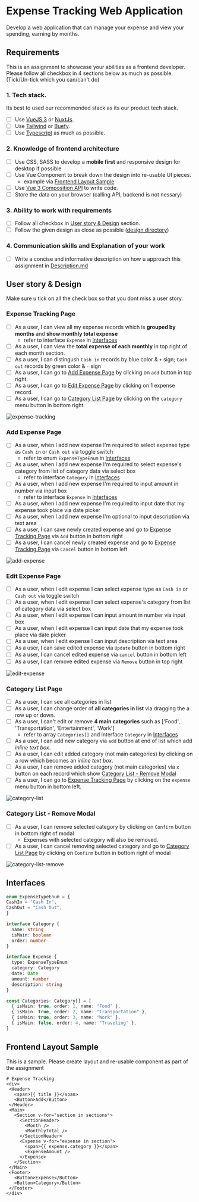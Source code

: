 # Expense Tracking Web Application
Develop a web application that can manage your expense and view your spending, earning by months.

## Requirements
This is an assignment to showcase your abilities as a frontend developer.
Please follow all checkbox in 4 sections below as much as possible. (Tick/Un-tick which you can/can't do)

### 1. Tech stack.
Its best to used our recommended stack as its our product tech stack.
 - [ ] Use [VueJS 3](https://v3.vuejs.org) or [NuxtJs](https://nuxtjs.org).
 - [ ] Use [Tailwind](https://tailwindcss.com) or [Buefy](https://buefy.org).
 - [ ] Use [Typescript](https://www.typescriptlang.org/) as much as possible.

### 2. Knowledge of frontend architecture
 - [ ] Use CSS, SASS to develop a **mobile first** and responsive design for desktop if possible
 - [ ] Use Vue Component to break down the design into re-usable UI pieces.
   - example via [Frontend Layout Sample](#frontend-layout-sample)
 - [ ] Use [Vue 3 Composition API](https://v3.vuejs.org/guide/composition-api-introduction.html) to write code.
 - [ ] Store the data on your browser (calling API, backend is not nessary)

### 3. Ability to work with requirements
 - [ ] Follow all checkbox in [User story & Design](#user-story--design) section.
 - [ ] Follow the given design as close as possible ([design directory](/design))

### 4. Communication skills and Explanation of your work
 - [ ] Write a concise and informative description on how u approach this assignment in [Description.md](/Description.md)

## User story & Design
Make sure u tick on all the check box so that you dont miss a user story.

### Expense Tracking Page
- [ ] As a user, I can view all my expense records which is **grouped by months** and **show monthly total expense**
  - refer to interface `Expense` in [Interfaces](#interfaces)
- [ ] As a user, I can view the **total expense of each monthly** in top right of each month section.
- [ ] As a user, I can distingush `Cash in` records by blue color & `+` sign; `Cash out` records by green color & `-` sign
- [ ] As a user, I can go to [Add Expense Page](#add-expense-page) by clicking on `add` button in top right.
- [ ] As a user, I can go to [Edit Expense Page](#edit-expense-page) by clicking on 1 expense record.
- [ ] As a user, I can go to [Category List Page](#category-list-page) by clicking on the `category` menu button in bottom right.

![expense-tracking](/design/01-expense-tracking.png)

### Add Expense Page
- [ ] As a user, when I add new expense I'm required to select expense type as `Cash in` or `Cash out` via toggle switch
  - refer to enum `ExpenseTypeEnum` in [Interfaces](#interfaces)
- [ ] As a user, when I add new expense I'm required to select expense's category from list of category data via select box
  - refer to interface `Category` in [Interfaces](#interfaces)
- [ ] As a user, when I add new expense I'm required to input amount in number via input box
  - refer to interface `Expense` in [Interfaces](#interfaces)
- [ ] As a user, when I add new expense I'm required to input date that my expense took place via date picker
- [ ] As a user, when I add new expense I'm optional to input description via text area
- [ ] As a user, I can save newly created expense and go to [Expense Tracking Page](#expense-tracking-page) via `Add` button in bottom right
- [ ] As a user, I can cancel newly created expense and go to [Expense Tracking Page](#expense-tracking-page) via `Cancel` button in bottom left

![add-expense](/design/02-add-expense.png)

### Edit Expense Page
- [ ] As a user, when I edit expense I can select expense type as `Cash in` or `Cash out` via toggle switch
- [ ] As a user, when I edit expense I can select expense's category from list of category data via select box
- [ ] As a user, when I edit expense I can input amount in number via input box
- [ ] As a user, when I edit expense I can input date that my expense took place via date picker
- [ ] As a user, when I edit expense I can input description via text area
- [ ] As a user, I can save edited expense via `Update` button in bottom right
- [ ] As a user, I can cancel edited expense via `cancel` button in bottom left
- [ ] As a user, I can remove edited expense via `Remove` button in top right

![edit-expense](/design/03-edit-expense.png)

### Category List Page
- [ ] As a user, I can see all categories in list
- [ ] As a user, I can change order of **all categories in list** via dragging the a row up or down.
- [ ] As a user, I can't edit or remove **4 main categories** such as ['Food', 'Transportation', 'Entertainment', 'Work']
  - refer to array `Categories[]` and interface `Category` in [Interfaces](#interfaces)
- [ ] As a user, I can add new category via `add` button at end of list which add *inline text box*.
- [ ] As a user, I can edit added category (not main categories) by clicking on a row which becomes an *inline text box*.
- [ ] As a user, I can remove added category (not main categories) via `x` button on each record which show [Category List - Remove Modal](#category-list--remove-modal)
- [ ] As a user, I can go to [Expense Tracking Page](#expense-tracking-page) by clicking on the `expense` menu button in bottom left.

![category-list](/design/04-category-list.png)

### Category List - Remove Modal
- [ ] As a user, I can remove selected category by clicking on `Confirm` button in bottom right of modal
  - Expenses with selected category will also be removed.
- [ ] As a user, I can cancel removing selected category and go to [Category List Page](#category-list-page) by clicking on `Confirm` button in bottom right of modal

![category-list-remove](/design/05-category-list-remove.png)

## Interfaces
```typescript
enum ExpenseTypeEnum = {
CashIn = "Cash In",
CashOut = "Cash Out",
}

interface Category {
  name: string
  isMain: boolean
  order: number
}

interface Expense {
  type: ExpenseTypeEnum
  category: Category
  date: Date
  amount: number
  description: string
}

const Categories: Category[] = [
  { isMain: true, order: 1, name: "Food" },
  { isMain: true, order: 2, name: "Transportation" },
  { isMain: true, order: 3, name: "Work" },
  { isMain: false, order: 4, name: "Traveling" },
]
```

## Frontend Layout Sample
This is a sample. Please create layout and re-usable component as part of the assignment

```
# Expense Tracking
<div>
 <Header>
   <span>{{ title }}</span>
   <Button>Add</Button>
 </Header>
 <Main>
   <Section v-for="section in sections">
     <SectionHeader>
       <Month />
       <MonthlyTotal />
     </SectionHeader>
     <Expense v-for="expense in section">
       <span>{{ expense.category }}</span>
       <ExpenseAmount />
     </Expense>
   </Section>
 </Main>
 <Footer>
   <Button>Expense</Button>
   <Button>Category</Button>
 </Footer>
</div>
```

